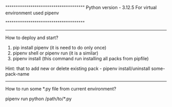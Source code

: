 """"""""""""""""""""""""""""""""""""""
Python version - 3.12.5
For virtual environment used pipenv

""""""""""""""""""""""""""""""""""""""

______________________________________
How to deploy and start?

1. pip install pipenv (it is need to do only once)
2. pipenv shell or pipenv run (it is a similar)
3. pipenv install (this command run installing all packs from pipfile)

Hint: that to add new or delete existing pack - pipenv install/uninstall some-pack-name

______________________________________
How to run some *.py file from current environment? 

pipenv run python /path/to/*.py

